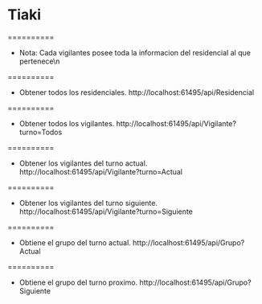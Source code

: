 # Tiaki
==========

* Nota: Cada vigilantes posee toda la informacion del residencial al que pertenece\n

==========

* Obtener todos los residenciales.
http://localhost:61495/api/Residencial

==========

* Obtener todos los vigilantes.
http://localhost:61495/api/Vigilante?turno=Todos

==========

* Obtener los vigilantes del turno actual.
http://localhost:61495/api/Vigilante?turno=Actual

==========

* Obtener los vigilantes del turno siguiente.
http://localhost:61495/api/Vigilante?turno=Siguiente

==========

* Obtiene el grupo del turno actual.
http://localhost:61495/api/Grupo?Actual

==========

* Obtiene el grupo del turno proximo.
http://localhost:61495/api/Grupo?Siguiente

